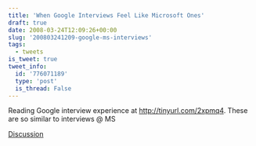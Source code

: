 ```yaml
---
title: 'When Google Interviews Feel Like Microsoft Ones'
draft: true
date: 2008-03-24T12:09:26+00:00
slug: '200803241209-google-ms-interviews'
tags:
  - tweets
is_tweet: true
tweet_info:
  id: '776071189'
  type: 'post'
  is_thread: False
---
```




Reading Google interview experience at http://tinyurl.com/2xpmq4. These are so similar to interviews @ MS

[Discussion](https://x.com/sytelus/status/776071189)
